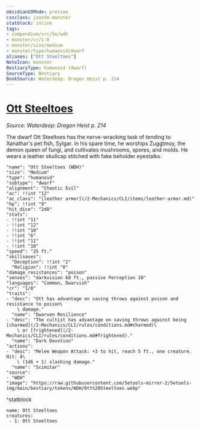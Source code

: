 ```yaml
---
obsidianUIMode: preview
cssclass: json5e-monster
statblock: inline
tags:
- compendium/src/5e/wdh
- monster/cr/1-8
- monster/size/medium
- monster/type/humanoid/dwarf
aliases: ["Ott Steeltoes"]
NoteIcon: monster
BestiaryType: humanoid (dwarf)
SourceType: Bestiary
BookSource: Waterdeep: Dragon Heist p. 214
---
```

# [Ott Steeltoes](2-Mechanics/CLI/bestiary/npc/ott-steeltoes-wdh.md)
*Source: Waterdeep: Dragon Heist p. 214*  

The dwarf Ott Steeltoes has the nerve-wracking task of tending to Xanathar's pet fish, Sylgar. In his spare time, he worships Zuggtmoy, the demon queen of fungi, and cultivates mushrooms, spores, and molds. He wears a leather skullcap stitched with fake beholder eyestalks.

```statblock
"name": "Ott Steeltoes (WDH)"
"size": "Medium"
"type": "humanoid"
"subtype": "dwarf"
"alignment": "Chaotic Evil"
"ac": !!int "12"
"ac_class": "[leather armor](/2-Mechanics/CLI/items/leather-armor.md)"
"hp": !!int "9"
"hit_dice": "2d8"
"stats":
- !!int "11"
- !!int "12"
- !!int "10"
- !!int "6"
- !!int "11"
- !!int "10"
"speed": "25 ft."
"skillsaves":
  "Deception": !!int "2"
  "Religion": !!int "0"
"damage_resistances": "poison"
"senses": "darkvision 60 ft., passive Perception 10"
"languages": "Common, Dwarvish"
"cr": "1/8"
"traits":
- "desc": "Ott has advantage on saving throws against poison and resistance to poison\
    \ damage."
  "name": "Dwarven Resilience"
- "desc": "The cultist has advantage on saving throws against being [charmed](/2-Mechanics/CLI/rules/conditions.md#charmed)\
    \ or [frightened](/2-Mechanics/CLI/rules/conditions.md#frightened)."
  "name": "Dark Devotion"
"actions":
- "desc": "Melee Weapon Attack: +3 to hit, reach 5 ft., one creature. Hit: 4\
    \ (1d6 + 1) slashing damage."
  "name": "Scimitar"
"source":
- "WDH"
"image": "https://raw.githubusercontent.com/5etools-mirror-2/5etools-img/main/bestiary/tokens/WDH/Ott%20Steeltoes.webp"
```
^statblock

```encounter-table
name: Ott Steeltoes
creatures:
 - 1: Ott Steeltoes
```